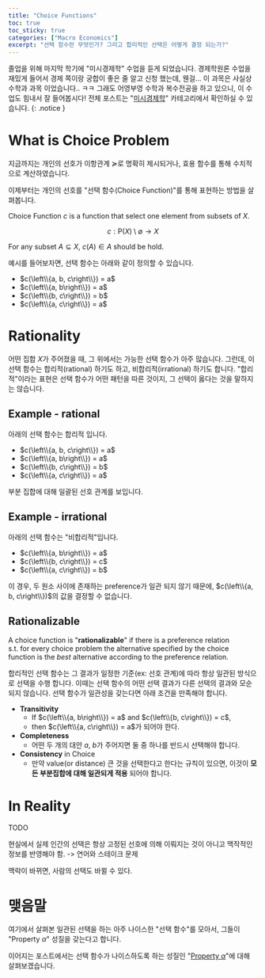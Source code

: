 ```yaml
---
title: "Choice Functions"
toc: true
toc_sticky: true
categories: ["Macro Economics"]
excerpt: "선택 함수란 무엇인가? 그리고 합리적인 선택은 어떻게 결정 되는가?"
---
```


졸업을 위해 마지막 학기에 "미시경제학" 수업을 듣게 되었습니다.
경제학원론 수업을 재밌게 들어서 경제 쪽이랑 궁합이 좋은 줄 알고 신청 했는데, 웬걸... 이 과목은 사실상 수학과 과목 이었습니다.. ㅋㅋ
그래도 어영부영 수학과 복수전공을 하고 있으니, 이 수업도 힘내서 잘 들어봅시다!
전체 포스트는 "[미시경제학](/categories/micro-economics)" 카테고리에서 확인하실 수 있습니다.
{: .notice }

# What is Choice Problem

지금까지는 개인의 선호가 이항관계 $\succeq$로 명확히 제시되거나, 효용 함수를 통해 수치적으로 계산하였습니다.

이제부터는 개인의 선호를 "선택 함수(Choice Function)"를 통해 표현하는 방법을 살펴봅니다.

<div class="definition" markdown="1">

Choice Function $c$ is a function that select one element from subsets of $X$.

$$
c: \mathsf{P}(X) \setminus \emptyset \rightarrow X
$$

For any subset $A \subseteq X$, $c(A) \in A$ should be hold.

</div>

예시를 들어보자면, 선택 함수는 아래와 같이 정의할 수 있습니다.

- $c(\left\\{a, b, c\right\\}) = a$
- $c(\left\\{a, b\right\\}) = a$
- $c(\left\\{b, c\right\\}) = b$
- $c(\left\\{a, c\right\\}) = a$

# Rationality

어떤 집합 $X$가 주어졌을 때, 그 위에서는 가능한 선택 함수가 아주 많습니다. 그런데, 이 선택 함수는 합리적(rational) 하기도 하고, 비합리적(irrational) 하기도 합니다. "합리적"이라는 표현은 선택 함수가 어떤 패턴을 따른 것이지, 그 선택이 옳다는 것을 말하지는 않습니다.


## Example - rational

아래의 선택 함수는 합리적 입니다.

- $c(\left\\{a, b, c\right\\}) = a$
- $c(\left\\{a, b\right\\}) = a$
- $c(\left\\{b, c\right\\}) = b$
- $c(\left\\{a, c\right\\}) = a$

부분 집합에 대해 일괄된 선호 관계를 보입니다.

## Example - irrational

아래의 선택 함수는 "비합리적"입니다.

- $c(\left\\{a, b\right\\}) = a$
- $c(\left\\{b, c\right\\}) = c$
- $c(\left\\{a, c\right\\}) = b$

이 경우, 두 원소 사이에 존재하는 preference가 일관 되지 않기 때문에, $c(\left\\{a, b, c\right\\})$의 값을 결정할 수 없습니다.

## Rationalizable

<div class="definition" markdown="1">

A choice function is "**rationalizable**" if there is a preference relation <br/>
s.t. for every choice problem the alternative specified by the choice function is the *best* alternative according to the preference relation.

</div>

합리적인 선택 함수는 그 결과가 일정한 기준(ex: 선호 관계)에 따라 항상 일관된 방식으로 선택을 수행 합니다. 이때는 선택 함수의 어떤 선택 결과가 다른 선택의 결과와 모순되지 않습니다. 선택 함수가 일관성을 갖는다면 아래 조건을 만족해야 합니다.

- **Transitivity**
  - If $c(\left\\{a, b\right\\}) = a$ and $c(\left\\{b, c\right\\}) = c$,
  - then $c(\left\\{a, c\right\\}) = a$가 되어야 한다.
- **Completeness**
  - 어떤 두 개의 대안 $a$, $b$가 주어지면 둘 중 하나를 반드시 선택해야 합니다.
- **Consistency** in Choice
  - 만약 value(or distance) 큰 것을 선택한다고 한다는 규칙이 있으면, 이것이 **모든 부분집합에 대해 일관되게 적용** 되어야 합니다.

# In Reality

TODO

현실에서 실제 인간의 선택은 항상 고정된 선호에 의해 이뤄지는 것이 아니고 맥작적인 정보를 반영해야 함. -> 연어와 스테이크 문제

맥락이 바뀌면, 사람의 선택도 바뀔 수 있다.

# 맺음말

여기에서 살펴본 일관된 선택을 하는 아주 나이스한 "선택 함수"를 모아서, 그들이 "Property $\alpha$" 성질을 갖는다고 합니다.

이어지는 포스트에서는 선택 함수가 나이스하도록 하는 성질인 "[Property $\alpha$](/2025/03/17/property-alpha/)"에 대해 살펴보겠습니다.
